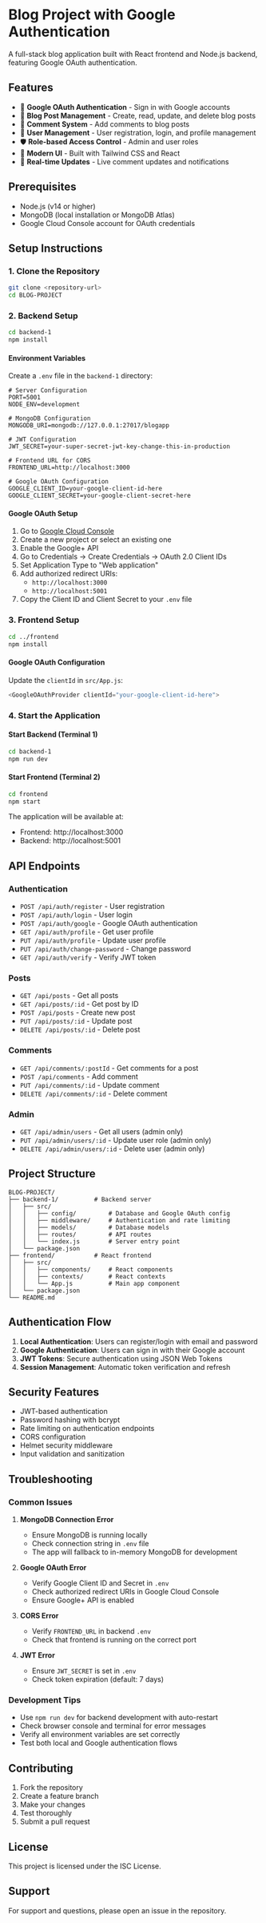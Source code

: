 # Blog Project with Google Authentication

A full-stack blog application built with React frontend and Node.js backend, featuring Google OAuth authentication.

## Features

- 🔐 **Google OAuth Authentication** - Sign in with Google accounts
- 📝 **Blog Post Management** - Create, read, update, and delete blog posts
- 💬 **Comment System** - Add comments to blog posts
- 👥 **User Management** - User registration, login, and profile management
- 🛡️ **Role-based Access Control** - Admin and user roles
- 🎨 **Modern UI** - Built with Tailwind CSS and React
- 🚀 **Real-time Updates** - Live comment updates and notifications

## Prerequisites

- Node.js (v14 or higher)
- MongoDB (local installation or MongoDB Atlas)
- Google Cloud Console account for OAuth credentials

## Setup Instructions

### 1. Clone the Repository

```bash
git clone <repository-url>
cd BLOG-PROJECT
```

### 2. Backend Setup

```bash
cd backend-1
npm install
```

#### Environment Variables

Create a `.env` file in the `backend-1` directory:

```env
# Server Configuration
PORT=5001
NODE_ENV=development

# MongoDB Configuration
MONGODB_URI=mongodb://127.0.0.1:27017/blogapp

# JWT Configuration
JWT_SECRET=your-super-secret-jwt-key-change-this-in-production

# Frontend URL for CORS
FRONTEND_URL=http://localhost:3000

# Google OAuth Configuration
GOOGLE_CLIENT_ID=your-google-client-id-here
GOOGLE_CLIENT_SECRET=your-google-client-secret-here
```

#### Google OAuth Setup

1. Go to [Google Cloud Console](https://console.cloud.google.com/)
2. Create a new project or select an existing one
3. Enable the Google+ API
4. Go to Credentials → Create Credentials → OAuth 2.0 Client IDs
5. Set Application Type to "Web application"
6. Add authorized redirect URIs:
   - `http://localhost:3000`
   - `http://localhost:5001`
7. Copy the Client ID and Client Secret to your `.env` file

### 3. Frontend Setup

```bash
cd ../frontend
npm install
```

#### Google OAuth Configuration

Update the `clientId` in `src/App.js`:

```javascript
<GoogleOAuthProvider clientId="your-google-client-id-here">
```

### 4. Start the Application

#### Start Backend (Terminal 1)
```bash
cd backend-1
npm run dev
```

#### Start Frontend (Terminal 2)
```bash
cd frontend
npm start
```

The application will be available at:
- Frontend: http://localhost:3000
- Backend: http://localhost:5001

## API Endpoints

### Authentication
- `POST /api/auth/register` - User registration
- `POST /api/auth/login` - User login
- `POST /api/auth/google` - Google OAuth authentication
- `GET /api/auth/profile` - Get user profile
- `PUT /api/auth/profile` - Update user profile
- `PUT /api/auth/change-password` - Change password
- `GET /api/auth/verify` - Verify JWT token

### Posts
- `GET /api/posts` - Get all posts
- `GET /api/posts/:id` - Get post by ID
- `POST /api/posts` - Create new post
- `PUT /api/posts/:id` - Update post
- `DELETE /api/posts/:id` - Delete post

### Comments
- `GET /api/comments/:postId` - Get comments for a post
- `POST /api/comments` - Add comment
- `PUT /api/comments/:id` - Update comment
- `DELETE /api/comments/:id` - Delete comment

### Admin
- `GET /api/admin/users` - Get all users (admin only)
- `PUT /api/admin/users/:id` - Update user role (admin only)
- `DELETE /api/admin/users/:id` - Delete user (admin only)

## Project Structure

```
BLOG-PROJECT/
├── backend-1/          # Backend server
│   ├── src/
│   │   ├── config/         # Database and Google OAuth config
│   │   ├── middleware/     # Authentication and rate limiting
│   │   ├── models/         # Database models
│   │   ├── routes/         # API routes
│   │   └── index.js        # Server entry point
│   └── package.json
├── frontend/           # React frontend
│   ├── src/
│   │   ├── components/     # React components
│   │   ├── contexts/       # React contexts
│   │   └── App.js          # Main app component
│   └── package.json
└── README.md
```

## Authentication Flow

1. **Local Authentication**: Users can register/login with email and password
2. **Google Authentication**: Users can sign in with their Google account
3. **JWT Tokens**: Secure authentication using JSON Web Tokens
4. **Session Management**: Automatic token verification and refresh

## Security Features

- JWT-based authentication
- Password hashing with bcrypt
- Rate limiting on authentication endpoints
- CORS configuration
- Helmet security middleware
- Input validation and sanitization

## Troubleshooting

### Common Issues

1. **MongoDB Connection Error**
   - Ensure MongoDB is running locally
   - Check connection string in `.env` file
   - The app will fallback to in-memory MongoDB for development

2. **Google OAuth Error**
   - Verify Google Client ID and Secret in `.env`
   - Check authorized redirect URIs in Google Cloud Console
   - Ensure Google+ API is enabled

3. **CORS Error**
   - Verify `FRONTEND_URL` in backend `.env`
   - Check that frontend is running on the correct port

4. **JWT Error**
   - Ensure `JWT_SECRET` is set in `.env`
   - Check token expiration (default: 7 days)

### Development Tips

- Use `npm run dev` for backend development with auto-restart
- Check browser console and terminal for error messages
- Verify all environment variables are set correctly
- Test both local and Google authentication flows

## Contributing

1. Fork the repository
2. Create a feature branch
3. Make your changes
4. Test thoroughly
5. Submit a pull request

## License

This project is licensed under the ISC License.

## Support

For support and questions, please open an issue in the repository.

